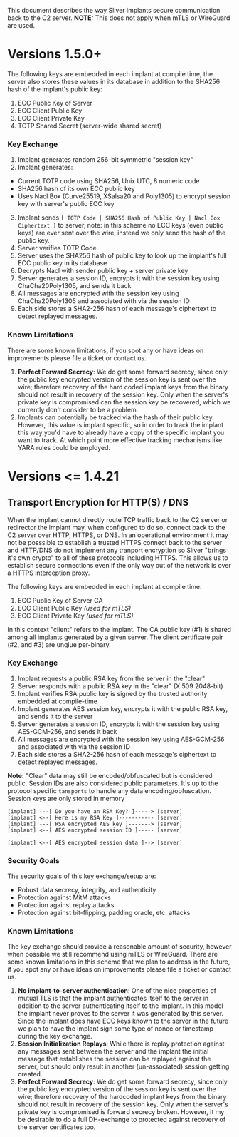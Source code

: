 This document describes the way Sliver implants secure communication back to the C2 server. __NOTE:__ This does not apply when mTLS or WireGuard are used.

# Versions 1.5.0+

The following keys are embedded in each implant at compile time, the server also stores these values in its database in addition to the SHA256 hash of the implant's public key:

1. ECC Public Key of Server 
2. ECC Client Public Key
3. ECC Client Private Key
4. TOTP Shared Secret (server-wide shared secret)

### Key Exchange

1. Implant generates random 256-bit symmetric "session key"
2. Implant generates:
 * Current TOTP code using SHA256, Unix UTC, 8 numeric code
 * SHA256 hash of its own ECC public key
 * Uses Nacl Box (Curve25519, XSalsa20 and Poly1305) to encrypt session key with server's public ECC key
3. Implant sends `[ TOTP Code | SHA256 Hash of Public Key | Nacl Box Ciphertext ]` to server, note: in this scheme no ECC keys (even public keys) are ever sent over the wire, instead we only send the hash of the public key.
4. Server verifies TOTP Code
5. Server uses the SHA256 hash of public key to look up the implant's full ECC public key in its database
6. Decrypts Nacl with sender public key + server private key
7. Server generates a session ID, encrypts it with the session key using ChaCha20Poly1305, and sends it back
8. All messages are encrypted with the session key using ChaCha20Poly1305 and associated with via the session ID
9. Each side stores a SHA2-256 hash of each message's ciphertext to detect replayed messages.


### Known Limitations

There are some known limitations, if you spot any or have ideas on improvements please file a ticket or contact us.

1. __Perfect Forward Secrecy__: We do get some forward secrecy, since only the public key encrypted version of the session key is sent over the wire; therefore recovery of the hard coded implant keys from the binary should not result in recovery of the session key. Only when the server's private key is compromised can the session key be recovered, which we currently don't consider to be a problem.
2. Implants can potentially be tracked via the hash of their public key. However, this value is implant specific, so in order to track the implant this way you'd have to already have a copy of the specific implant you want to track. At which point more effective tracking mechanisms like YARA rules could be employed.

# Versions <= 1.4.21

## Transport Encryption for HTTP(S) / DNS

When the implant cannot directly route TCP traffic back to the C2 server or redirector the implant may, when configured to do so, connect back to the C2 server over HTTP, HTTPS, or DNS. In an operational environment it may not be posssible to establish a trusted HTTPS connect back to the server and HTTP/DNS do not implement any tranport encryption so Sliver "brings it's own crypto" to all of these protocols including HTTPS. This allows us to establish secure connections even if the only way out of the network is over a HTTPS interception proxy.

The following keys are embedded in each implant at compile time:

1. ECC Public Key of Server CA 
2. ECC Client Public Key _(used for mTLS)_
3. ECC Client Private Key _(used for mTLS)_

In this context "client" refers to the implant. The CA public key (#1) is shared among all implants generated by a given server. The client certificate pair (#2, and #3) are unqiue per-binary.

### Key Exchange

1. Implant requests a public RSA key from the server in the "clear"
2. Server responds with a public RSA key in the "clear" (X.509 2048-bit)
3. Implant verifies RSA public key is signed by the trusted authority embedded at compile-time
4. Implant generates AES session key, encrypts it with the public RSA key, and sends it to the server
5. Server generates a session ID, encrypts it with the session key using AES-GCM-256, and sends it back
6. All messages are encrypted with the session key using AES-GCM-256 and associated with via the session ID
7. Each side stores a SHA2-256 hash of each message's ciphertext to detect replayed messages.

__Note:__ "Clear" data may still be encoded/obfuscated but is considered public. Session IDs are also considered public parameters. It's up to the protocol specific `tansports` to handle any data encoding/obfuscation. Session keys are only stored in memory

```
[implant] ---[ Do you have an RSA Key? ]-----> [server]
[implant] <--[ Here is my RSA Key ]----------- [server]
[implant] ---[ RSA encrypted AES key ]-------> [server]
[implant] <--[ AES encrypted session ID ]----- [server]

[implant] <--[ AES encrypted session data ]--> [server]
```

### Security Goals
The security goals of this key exchange/setup are:

* Robust data secrecy, integrity, and authenticity
* Protection against MitM attacks
* Protection against replay attacks
* Protection against bit-flipping, padding oracle, etc. attacks

### Known Limitations

The key exchange should provide a reasonable amount of security, however when possible we still recommend using mTLS or WireGuard. There are some known limitations in this scheme that we plan to address in the future, if you spot any or have ideas on improvements please file a ticket or contact us.

1. __No implant-to-server authentication__: One of the nice properties of mutual TLS is that the implant authenticates itself to the server in addition to the server authenticating itself to the implant. In this model the implant never proves to the server it was generated by this server. Since the implant does have ECC keys known to the server in the future we plan to have the implant sign some type of nonce or timestamp during the key exchange.
2. __Session Initialization Replays__: While there is replay protection against any messages sent between the server and the implant the initial message that establishes the session can be replayed against the server, but should only result in another (un-associated) session getting created.
3. __Perfect Forward Secrecy__: We do get some forward secrecy, since only the public key encrypted version of the session key is sent over the wire; therefore recovery of the hardcoded implant keys from the binary should not result in recovery of the session key. Only when the server's private key is compromised is forward secrecy broken. However, it my be desirable to do a full DH-exchange to protected against recovery of the server certificates too.